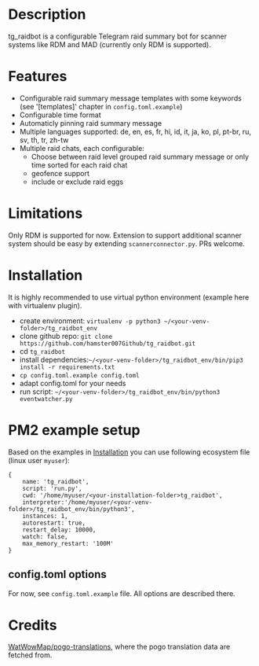 # Description
tg_raidbot is a configurable Telegram raid summary bot for scanner systems like RDM and MAD (currently only RDM is supported).

# Features
- Configurable raid summary message templates with some keywords (see '[templates]' chapter in `config.toml.example`)
- Configurable time format
- Automaticly pinning raid summary message
- Multiple languages supported: de, en, es, fr, hi, id, it, ja, ko, pl, pt-br, ru, sv, th, tr, zh-tw
- Multiple raid chats, each configurable:
  - Choose between raid level grouped raid summary message or only time sorted for each raid chat
  - geofence support
  - include or exclude raid eggs

# Limitations
Only RDM is supported for now. Extension to support additional scanner system should be easy by extending `scannerconnector.py`. PRs welcome.

# Installation
It is highly recommended to use virtual python environment (example here with virtualenv plugin).
- create environment: `virtualenv -p python3 ~/<your-venv-folder>/tg_raidbot_env`
- clone github repo: `git clone https://github.com/hamster007Github/tg_raidbot.git`
- cd `tg_raidbot`
- install dependencies:`~/<your-venv-folder>/tg_raidbot_env/bin/pip3 install -r requirements.txt`
- `cp config.toml.example config.toml`
- adapt config.toml for your needs
- run script: `~/<your-venv-folder>/tg_raidbot_env/bin/python3 eventwatcher.py`

# PM2 example setup
Based on the examples in [Installation](#Installation) you can use following ecosystem file (linux user `myuser`):
```
{
    name: 'tg_raidbot',
    script: 'run.py',
    cwd: '/home/myuser/<your-installation-folder>tg_raidbot',
    interpreter:'/home/myuser/<your-venv-folder>/tg_raidbot_env/bin/python3',
    instances: 1,
    autorestart: true,
    restart_delay: 10000,
    watch: false,
    max_memory_restart: '100M'
}
```

## config.toml options
For now, see `config.toml.example` file. All options are described there.

# Credits
[WatWowMap/pogo-translations](https://github.com/WatWowMap/pogo-translations), where the pogo translation data are fetched from.

